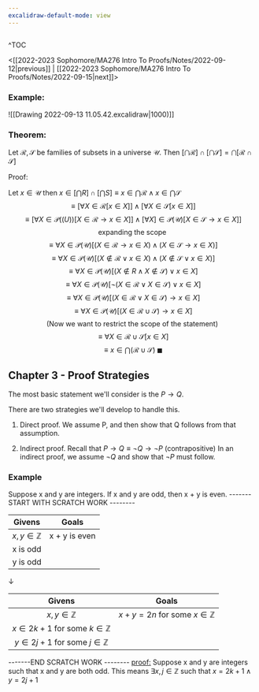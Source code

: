 ```yaml
---
excalidraw-default-mode: view
---
```



```toc

```

^TOC

<[[2022-2023 Sophomore/MA276 Intro To Proofs/Notes/2022-09-12|previous]] | [[2022-2023 Sophomore/MA276 Intro To Proofs/Notes/2022-09-15|next]]>


### Example:
![[Drawing 2022-09-13 11.05.42.excalidraw|1000)]]


### Theorem:

Let $\mathcal{R},\mathcal{S}$ be families of subsets in a universe $\mathcal{U}$. Then $[\bigcap\mathcal{R}] \cap [\bigcap \mathcal{S}] = \bigcap[\mathcal{R}\cap \mathcal{S}]$

Proof:

Let $x \in \mathcal{U}$ then $x\in[\bigcap R]\cap[\bigcap{S}] \equiv x\in \bigcap \mathcal{R} \land x \in \bigcap \mathcal{S}$
$$\equiv [\forall X \in \mathcal{R}[x\in X]]\land[\forall X \in \mathcal{S}[x\in X]]$$
$$\equiv [\forall X \in \mathcal{P}(\mathcal(U))[X \in \mathcal{R} \to x \in X]]\land [\forall X ]\in \mathcal{P}(\mathcal{U})[X\in\mathcal{S}\to x \in X]]$$
$$\text{expanding the scope}$$
$$\equiv \forall X \in \mathcal{P}(\mathcal{U})[(X\in\mathcal{R} \to x \in X)\land(X \in \mathcal{S}\to x \in X)]$$
$$\equiv \forall X \in \mathcal{P}(\mathcal{U})[(X \notin \mathcal{R}\lor x \in X)\land (X \notin \mathcal{S} \lor x \in X)]$$
$$\equiv \forall X \in \mathcal{P}(\mathcal{U})[(X \notin R \land X \notin \mathcal{S})\lor x\in X]$$
$$\equiv \forall X \in \mathcal{P}(\mathcal{U})[\neg(X \in \mathcal{R}\lor X \in \mathcal{S})\lor x \in X]$$
$$\equiv \forall X \in \mathcal{P}(\mathcal{U})[(X \in \mathcal{R}\lor X \in \mathcal{S})\to x \in X]$$
$$\equiv \forall X \in \mathcal{P}(\mathcal{U})[(X \in \mathcal{R}\cup \mathcal{S})\to x \in X]$$
$$\text{(Now we want to restrict the scope of the statement)}$$
$$\equiv \forall X \in \mathcal{R}\cup \mathcal{S}[x \in X]$$
$$\equiv x \in \bigcap(\mathcal{R} \cup \mathcal{S}) \;\blacksquare$$

## Chapter 3 - Proof Strategies
The most basic statement we'll consider is the $P \to Q$.

There are two strategies we'll develop to handle this.

1. Direct proof.
		We assume P, and then show that Q follows from that assumption.

2. Indirect proof.
		Recall that $P\to Q \equiv \neg Q \to \neg P$ (contrapositive) In an indirect proof, we assume $\neg Q$ and show that $\neg P$ must follow.

### Example
Suppose x and y are integers. If x and y are odd, then x + y is even.
\-\-\-\-\-\-\-START WITH SCRATCH WORK \-\-\-\-\-\-\-\-

| Givens | Goals |
| :---: | :---: |
|$x,y\in\mathbb{Z}$|x + y is even |
|x is odd | |
|y is odd | |

$\downarrow$

| Givens | Goals |
| :---: | :---: |
|$x,y\in\mathbb{Z}$|$x+y = 2n$ for some $x\in \mathbb{Z}$|
|$x \in 2k+1$ for some $k\in\mathbb{Z}$ | |
|$y \in 2j+1$ for some $j\in\mathbb{Z}$ | |

\-\-\-\-\-\-\-END SCRATCH WORK \-\-\-\-\-\-\-\-
<u>proof:</u>
Suppose x and y are integers such that x and y are both odd.
This means $\exists x,j \in \mathbb{Z}$ such that $x = 2k+1 \land y = 2j+1$





